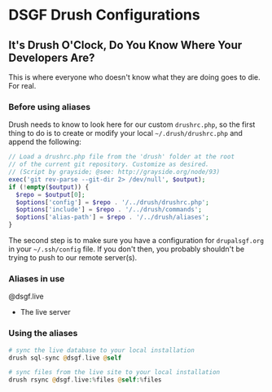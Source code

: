 # DSGF Drush Configurations
## It's Drush O'Clock, Do You Know Where Your Developers Are?

This is where everyone who doesn't know what they are doing goes to die.
For real.

### Before using aliases

Drush needs to know to look here for our custom `drushrc.php`, so the first
thing to do is to create or modify your local `~/.drush/drushrc.php` and append 
the following:

```php
// Load a drushrc.php file from the 'drush' folder at the root
// of the current git repository. Customize as desired.
// (Script by grayside; @see: http://grayside.org/node/93)
exec('git rev-parse --git-dir 2> /dev/null', $output);
if (!empty($output)) {
  $repo = $output[0];
  $options['config'] = $repo . '/../drush/drushrc.php';
  $options['include'] = $repo . '/../drush/commands';
  $options['alias-path'] = $repo . '/../drush/aliases';
}
```

The second step is to make sure you have a configuration for `drupalsgf.org` in
your `~/.ssh/config` file. If you don't then, you probably shouldn't be trying
to push to our remote server(s).

### Aliases in use

@dsgf.live
 * The live server

### Using the aliases
```php
# sync the live database to your local installation
drush sql-sync @dsgf.live @self

# sync files from the live site to your local installation
drush rsync @dsgf.live:%files @self:%files
```


